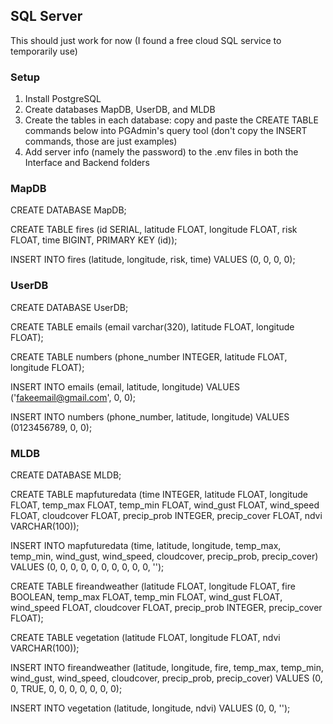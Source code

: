 ## SQL Server
This should just work for now (I found a free cloud SQL service to temporarily use)
### Setup
1. Install PostgreSQL
2. Create databases MapDB, UserDB, and MLDB
3. Create the tables in each database: copy and paste the CREATE TABLE commands below into PGAdmin's query tool (don't copy the INSERT commands, those are just examples)
4. Add server info (namely the password) to the .env files in both the Interface and Backend folders

### MapDB
CREATE DATABASE MapDB;

CREATE TABLE fires (id SERIAL, latitude FLOAT, longitude FLOAT, risk FLOAT, time BIGINT, PRIMARY KEY (id));

INSERT INTO fires (latitude, longitude, risk, time) VALUES (0, 0, 0, 0);

### UserDB
CREATE DATABASE UserDB;

CREATE TABLE emails (email varchar(320), latitude FLOAT, longitude FLOAT);

CREATE TABLE numbers (phone_number INTEGER, latitude FLOAT, longitude FLOAT);

INSERT INTO emails (email, latitude, longitude) VALUES ('fakeemail@gmail.com', 0, 0);

INSERT INTO numbers (phone_number, latitude, longitude) VALUES (0123456789, 0, 0);

### MLDB
CREATE DATABASE MLDB;

CREATE TABLE mapfuturedata (time INTEGER, latitude FLOAT, longitude FLOAT, temp_max FLOAT, temp_min FLOAT, wind_gust FLOAT, wind_speed FLOAT, cloudcover FLOAT, precip_prob INTEGER, precip_cover FLOAT, ndvi VARCHAR(100));

INSERT INTO mapfuturedata (time, latitude, longitude, temp_max, temp_min, wind_gust, wind_speed, cloudcover, precip_prob, precip_cover) VALUES (0, 0, 0, 0, 0, 0, 0, 0, 0, 0, '');

CREATE TABLE fireandweather (latitude FLOAT, longitude FLOAT, fire BOOLEAN, temp_max FLOAT, temp_min FLOAT, wind_gust FLOAT, wind_speed FLOAT, cloudcover FLOAT, precip_prob INTEGER, precip_cover FLOAT);

CREATE TABLE vegetation (latitude FLOAT, longitude FLOAT, ndvi VARCHAR(100));

INSERT INTO fireandweather (latitude, longitude, fire, temp_max, temp_min, wind_gust, wind_speed, cloudcover, precip_prob, precip_cover) VALUES (0, 0, TRUE, 0, 0, 0, 0, 0, 0, 0);

INSERT INTO vegetation (latitude, longitude, ndvi) VALUES (0, 0, '');